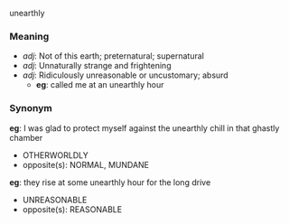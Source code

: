 unearthly
### Meaning
+ _adj_: Not of this earth; preternatural; supernatural
+ _adj_: Unnaturally strange and frightening
+ _adj_: Ridiculously unreasonable or uncustomary; absurd
    + __eg__: called me at an unearthly hour

### Synonym

__eg__: I was glad to protect myself against the unearthly chill in that ghastly chamber

+ OTHERWORLDLY
+ opposite(s): NORMAL, MUNDANE

__eg__: they rise at some unearthly hour for the long drive

+ UNREASONABLE
+ opposite(s): REASONABLE


